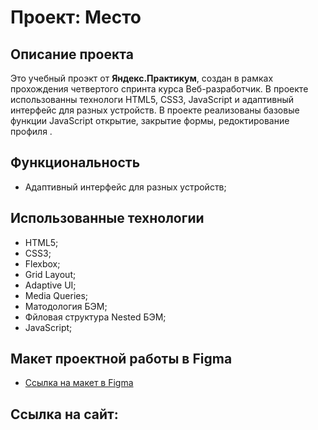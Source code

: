 # Проект: Место

## Описание проекта
Это учебный проэкт от **Яндекс.Практикум**, создан в рамках прохождения четвертого спринта курса Веб-разработчик.  В проекте  использованны технологи HTML5, CSS3, JavaScript и адаптивный интерфейс для разных устройств. В проекте реализованы базовые функции JavaScript открытие, закрытие формы, редоктирование профиля .

## Функциональность
* Адаптивный интерфейс для разных устройств;

## Использованные технологии
* HTML5;
* CSS3;
* Flexbox;
* Grid Layout;
* Adaptive UI;
* Media Queries;
* Матодология БЭМ;
* Фйловая структура Nested БЭМ;
* JavaScript;

## Макет проектной работы в Figma
* [Ссылка на макет в Figma](https://www.figma.com/file/2cn9N9jSkmxD84oJik7xL7/JavaScript.-Sprint-4?node-id=0%3A1)

## Ссылка на сайт:
